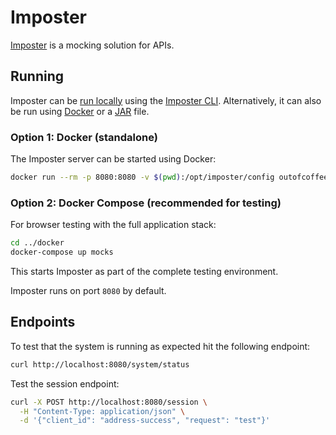 # Imposter

[Imposter](https://www.imposter.sh/) is a mocking solution for APIs.

## Running

Imposter can be [run locally](https://docs.imposter.sh/getting_started/) using the [Imposter CLI](https://docs.imposter.sh/run_imposter_cli/). Alternatively, it can also be run using [Docker](https://docs.imposter.sh/run_imposter_docker/) or a [JAR](https://docs.imposter.sh/run_imposter_jar/) file.

### Option 1: Docker (standalone)

The Imposter server can be started using Docker:

```bash
docker run --rm -p 8080:8080 -v $(pwd):/opt/imposter/config outofcoffee/imposter:3.25.1
```

### Option 2: Docker Compose (recommended for testing)

For browser testing with the full application stack:

```bash
cd ../docker
docker-compose up mocks
```

This starts Imposter as part of the complete testing environment.

Imposter runs on port `8080` by default.

## Endpoints

To test that the system is running as expected hit the following endpoint:

```bash
curl http://localhost:8080/system/status
```

Test the session endpoint:

```bash
curl -X POST http://localhost:8080/session \
  -H "Content-Type: application/json" \
  -d '{"client_id": "address-success", "request": "test"}'
```